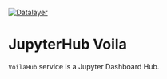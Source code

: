 [![Datalayer](https://raw.githubusercontent.com/datalayer/datalayer/main/res/logo/datalayer-25.svg?sanitize=true)](https://datalayer.io)

# JupyterHub Voila

`VoilaHub` service is a Jupyter Dashboard Hub.
